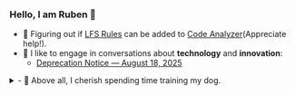 ### Hello, I am Ruben 👋

- 🔨 Figuring out if [LFS Rules](https://github.com/Lightning-Flow-Scanner) can be added to [Code Analyzer](https://github.com/forcedotcom/code-analyzer/issues/1457)(Appreciate help!).
- 💬 I like to engage in conversations about **technology** and **innovation**:
  - [Deprecation Notice — August 18, 2025](https://www.linkedin.com/feed/update/urn:li:activity:7363089581316972545)
<details>
  <summary>- 🐶 Above all, I cherish spending time training my dog.</summary>

  [![Bonnie and Ruben GIF](./media/bonnieandruben.gif)](https://www.youtube.com/@bonnieandruben)
</details>
